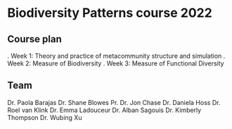 # Biodiversity Patterns course 2022

## Course plan
. Week 1: Theory and practice of metacommunity structure and simulation
. Week 2: Measure of Biodiversity
. Week 3: Measure of Functional Diversity

## Team
Dr. Paola Barajas
Dr. Shane Blowes
Pr. Dr. Jon Chase
Dr. Daniela Hoss
Dr. Roel van Klink
Dr. Emma Ladouceur
Dr. Alban Sagouis
Dr. Kimberly Thompson
Dr. Wubing Xu
